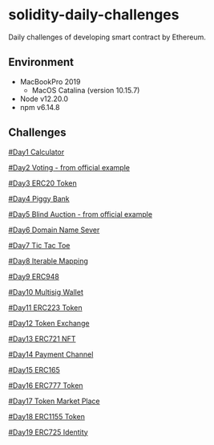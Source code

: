 # solidity-daily-challenges

Daily challenges of developing smart contract by Ethereum.

## Environment

- MacBookPro 2019
  * MacOS Catalina (version 10.15.7)
- Node v12.20.0
- npm v6.14.8

## Challenges

[#Day1 Calculator](https://github.com/Kourin1996/solidity-daily-challenges/tree/main/day1)

[#Day2 Voting - from official example](https://github.com/Kourin1996/solidity-daily-challenges/tree/main/day2)

[#Day3 ERC20 Token](https://github.com/Kourin1996/solidity-daily-challenges/tree/main/day3)

[#Day4 Piggy Bank](https://github.com/Kourin1996/solidity-daily-challenges/tree/main/day4)

[#Day5 Blind Auction - from official example](https://github.com/Kourin1996/solidity-daily-challenges/tree/main/day5)

[#Day6 Domain Name Sever](https://github.com/Kourin1996/solidity-daily-challenges/tree/main/day6)

[#Day7 Tic Tac Toe](https://github.com/Kourin1996/solidity-daily-challenges/tree/main/day7)

[#Day8 Iterable Mapping](https://github.com/Kourin1996/solidity-daily-challenges/tree/main/day8)

[#Day9 ERC948](https://github.com/Kourin1996/solidity-daily-challenges/tree/main/day9)

[#Day10 Multisig Wallet](https://github.com/Kourin1996/solidity-daily-challenges/tree/main/day10)

[#Day11 ERC223 Token](https://github.com/Kourin1996/solidity-daily-challenges/tree/main/day11)

[#Day12 Token Exchange](https://github.com/Kourin1996/solidity-daily-challenges/tree/main/day12)

[#Day13 ERC721 NFT](https://github.com/Kourin1996/solidity-daily-challenges/tree/main/day13)

[#Day14 Payment Channel](https://github.com/Kourin1996/solidity-daily-challenges/tree/main/day14)

[#Day15 ERC165](https://github.com/Kourin1996/solidity-daily-challenges/tree/main/day15)

[#Day16 ERC777 Token](https://github.com/Kourin1996/solidity-daily-challenges/tree/main/day16)

[#Day17 Token Market Place](https://github.com/Kourin1996/solidity-daily-challenges/tree/main/day17)

[#Day18 ERC1155 Token](https://github.com/Kourin1996/solidity-daily-challenges/tree/main/day18)

[#Day19 ERC725 Identity](https://github.com/Kourin1996/solidity-daily-challenges/tree/main/day19)
